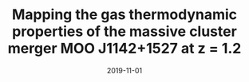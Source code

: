 ---
title: "Mapping the gas thermodynamic properties of the massive cluster merger MOO J1142$+$1527 at z = 1.2"
collection: "publications"
category: "co_papers"
permalink: /publications/2019arXiv191103101R
link: https://ui.adsabs.harvard.edu/abs/2019arXiv191103101R/abstract
date: 2019-11-01
venue: "arXiv e-prints"
citation: "Peretto, N., Rigby, A., Adam, R., et al. (2019), arXiv e-prints, arXiv:1911.03170."
---